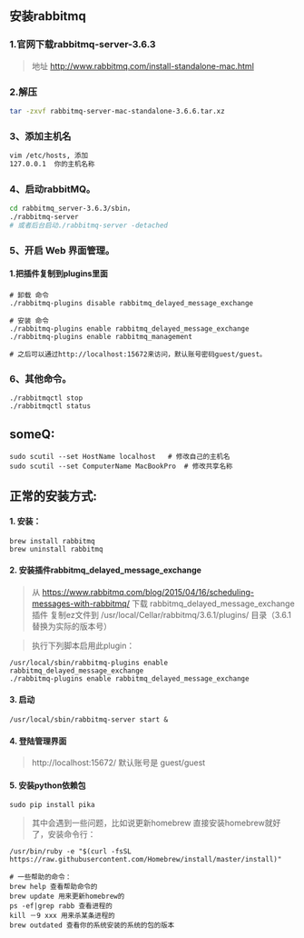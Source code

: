 ## 安装rabbitmq

### 1.官网下载rabbitmq-server-3.6.3

> 地址 http://www.rabbitmq.com/install-standalone-mac.html

### 2.解压

```sh
tar -zxvf rabbitmq-server-mac-standalone-3.6.6.tar.xz
```

### 3、添加主机名

```sh
vim /etc/hosts, 添加
127.0.0.1  你的主机名称
```

### 4、启动rabbitMQ。

```sh
cd rabbitmq_server-3.6.3/sbin， 
./rabbitmq-server
# 或者后台启动./rabbitmq-server -detached
```

### 5、开启 Web 界面管理。

#### 1.把插件复制到plugins里面

```
# 卸载 命令
./rabbitmq-plugins disable rabbitmq_delayed_message_exchange

# 安装 命令
./rabbitmq-plugins enable rabbitmq_delayed_message_exchange
./rabbitmq-plugins enable rabbitmq_management

# 之后可以通过http://localhost:15672来访问，默认账号密码guest/guest。
```

### 6、其他命令。

```
./rabbitmqctl stop
./rabbitmqctl status
```

## someQ:

```
sudo scutil --set HostName localhost   # 修改自己的主机名
sudo scutil --set ComputerName MacBookPro  # 修改共享名称
```

## 正常的安装方式:
#### 1. 安装：

```
brew install rabbitmq
brew uninstall rabbitmq
```

#### 2. 安装插件rabbitmq_delayed_message_exchange

> 从 https://www.rabbitmq.com/blog/2015/04/16/scheduling-messages-with-rabbitmq/ 下载 rabbitmq_delayed_message_exchange 插件
复制ez文件到 /usr/local/Cellar/rabbitmq/3.6.1/plugins/ 目录（3.6.1替换为实际的版本号）

> 执行下列脚本启用此plugin：

```
/usr/local/sbin/rabbitmq-plugins enable rabbitmq_delayed_message_exchange
./rabbitmq-plugins enable rabbitmq_delayed_message_exchange
```

#### 3. 启动

```
/usr/local/sbin/rabbitmq-server start &
```

#### 4. 登陆管理界面

> http://localhost:15672/
默认账号是 guest/guest

#### 5. 安装python依赖包
```
sudo pip install pika
```

> 其中会遇到一些问题，比如说更新homebrew
直接安装homebrew就好了，安装命令行：

```
/usr/bin/ruby -e "$(curl -fsSL https://raw.githubusercontent.com/Homebrew/install/master/install)"
```

```
# 一些帮助的命令：
brew help 查看帮助命令的
brew update 用来更新homebrew的
ps -ef|grep rabb 查看进程的
kill －9 xxx 用来杀某条进程的
brew outdated 查看你的系统安装的系统的包的版本
```